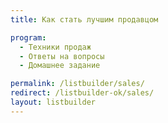 ```yaml
---
title: Как стать лучшим продавцом

program:
  - Техники продаж
  - Ответы на вопросы
  - Домашнее задание

permalink: /listbuilder/sales/
redirect: /listbuilder-ok/sales/
layout: listbuilder
---
```

